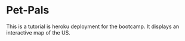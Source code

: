 # Pet-Pals

This is a tutorial is heroku deployment for the bootcamp. It displays an interactive map of the US.

